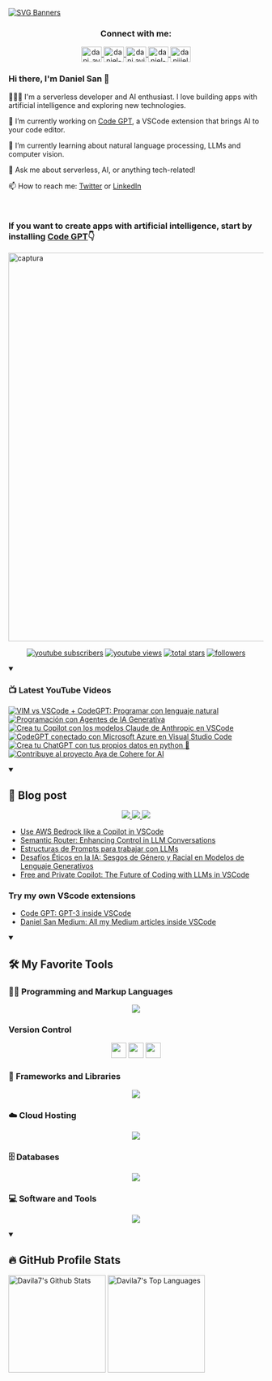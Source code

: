 [![SVG Banners](https://svg-banners.vercel.app/api?type=typeWriter&text1=Daniel%20San%20👨🏽‍💻%20|%20Serverless%20|%20Code%20GPT%20❤️&width=800&height=110)](https://github.com/Akshay090/svg-banners)

<h3 align="center">Connect with me:</h3>
<p align="center">
<a href="https://twitter.com/dani_avila7" target="_blank">
    <img align="center" alt="dani_avila7" height="30" width="40" src="https://skillicons.dev/icons?i=twitter" />
</a>
<a href="https://linkedin.com/in/daniel-avila-arias" target="_blank">
    <img align="center" alt="daniel-avila-arias" height="30"  width="40" src="https://skillicons.dev/icons?i=linkedin" />
</a>
<a href="https://fb.com/dani.avila.arias" target="blank">
    <img align="center" src="https://raw.githubusercontent.com/rahuldkjain/github-profile-readme-generator/master/src/images/icons/Social/facebook.svg" alt="dani.avila.arias" height="30" width="40" />
</a>
<a href="https://instagram.com/daniavila_26" target="_blank">
    <img align="center" alt="daniel-avila-arias" height="30" width="40" src="https://skillicons.dev/icons?i=instagram" />
</a>
<a href="https://www.youtube.com/@daniiielsan?sub_confirmation=1" target="blank">
    <img align="center" src="https://raw.githubusercontent.com/rahuldkjain/github-profile-readme-generator/master/src/images/icons/Social/youtube.svg" alt="daniiielsan" height="30" width="40" />
  </a>
</p>

### Hi there, I'm Daniel San 👋

👨🏽‍💻 I'm a serverless developer and AI enthusiast. I love building apps with artificial intelligence and exploring new technologies.

🔭 I’m currently working on [Code GPT](https://codegpt.co), a VSCode extension that brings AI to your code editor.

🌱 I’m currently learning about natural language processing, LLMs and computer vision.

💬 Ask me about serverless, AI, or anything tech-related!

📫 How to reach me: [Twitter](https://twitter.com/dani_avila7) or [LinkedIn](https://www.linkedin.com/in/daniel-avila-arias/)

<br>
<h3 aling="center">If you want to create apps with artificial intelligence, start by installing <a href="https://codegpt.co">Code GPT</a>👇</h3>
<a href="https://codegpt.co">
    <img width="766" alt="captura" src="https://github.com/davila7/davila7/assets/6216945/96db4868-8707-4f8d-89ec-a4f45bf7059f">
</a>
<br>
<!-- Social badges section -->
<!-- Badges with custom icons - https://github.com/DenverCoder1/custom-icon-badges -->
<!-- View counter - https://github.com/DenverCoder1/Simple-View-Counter -->
<p align="center">
  <a href="https://www.youtube.com/@daniiielsan?sub_confirmation=1">
    <img alt="youtube subscribers" title="Subscribe to my YouTube channel" src="https://custom-icon-badges.demolab.com/youtube/channel/subscribers/UCNabExUbWCar1WvCGWaPNdQ?color=%23E05D44&label=SUBSCRIBE&logo=video&logoColor=white&style=for-the-badge&labelColor=CE4630"/></a>
  <a href="https://www.youtube.com/@daniiielsan?sub_confirmation=1">
    <img alt="youtube views" title="YouTube views" src="https://custom-icon-badges.demolab.com/youtube/channel/views/UCNabExUbWCar1WvCGWaPNdQ?color=%23E1AD0E&logo=video&logoColor=white&style=for-the-badge&labelColor=C79600"/></a> 
  <a href="https://github.com/davila7?tab=repositories&sort=stargazers">
    <img alt="total stars" title="Total stars on GitHub" src="https://custom-icon-badges.demolab.com/github/stars/davila7?color=55960c&style=for-the-badge&labelColor=488207&logo=star"/></a>
  <a href="https://github.com/davila7?tab=followers">
    <img alt="followers" title="Follow me on Github" src="https://custom-icon-badges.demolab.com/github/followers/davila7?color=236ad3&labelColor=1155ba&style=for-the-badge&logo=person-add&label=Follow&logoColor=white"/></a>
</p>

<details open> 
    <summary><h3>📺 Latest YouTube Videos</h3></summary>

<!-- BEGIN YOUTUBE-CARDS -->
[![VIM vs VSCode + CodeGPT: Programar con lenguaje natural](https://ytcards.demolab.com/?id=WK-HEjpbZ_Q&title=VIM+vs+VSCode+%2B+CodeGPT%3A+Programar+con+lenguaje+natural&lang=en&timestamp=1703955846&background_color=%230d1117&title_color=%23ffffff&stats_color=%23dedede&max_title_lines=1&width=250&border_radius=5 "VIM vs VSCode + CodeGPT: Programar con lenguaje natural")](https://www.youtube.com/watch?v=WK-HEjpbZ_Q)
[![Programación con Agentes de IA Generativa](https://ytcards.demolab.com/?id=c8M8-JSLoLo&title=Programaci%C3%B3n+con+Agentes+de+IA+Generativa&lang=en&timestamp=1703127138&background_color=%230d1117&title_color=%23ffffff&stats_color=%23dedede&max_title_lines=1&width=250&border_radius=5 "Programación con Agentes de IA Generativa")](https://www.youtube.com/watch?v=c8M8-JSLoLo)
[![Crea tu Copilot con los modelos Claude de Anthropic en VSCode](https://ytcards.demolab.com/?id=CNJ7WEDpz9M&title=Crea+tu+Copilot+con+los+modelos+Claude+de+Anthropic+en+VSCode&lang=en&timestamp=1698546721&background_color=%230d1117&title_color=%23ffffff&stats_color=%23dedede&max_title_lines=1&width=250&border_radius=5 "Crea tu Copilot con los modelos Claude de Anthropic en VSCode")](https://www.youtube.com/watch?v=CNJ7WEDpz9M)
[![CodeGPT conectado con Microsoft Azure en Visual Studio Code](https://ytcards.demolab.com/?id=IieFRzGL4os&title=CodeGPT+conectado+con+Microsoft+Azure+en+Visual+Studio+Code&lang=en&timestamp=1695336851&background_color=%230d1117&title_color=%23ffffff&stats_color=%23dedede&max_title_lines=1&width=250&border_radius=5 "CodeGPT conectado con Microsoft Azure en Visual Studio Code")](https://www.youtube.com/watch?v=IieFRzGL4os)
[![Crea tu ChatGPT con tus propios datos en python 🐍](https://ytcards.demolab.com/?id=D_WaGvdChMo&title=Crea+tu+ChatGPT+con+tus+propios+datos+en+python+%F0%9F%90%8D&lang=en&timestamp=1688006726&background_color=%230d1117&title_color=%23ffffff&stats_color=%23dedede&max_title_lines=1&width=250&border_radius=5 "Crea tu ChatGPT con tus propios datos en python 🐍")](https://www.youtube.com/watch?v=D_WaGvdChMo)
[![Contribuye al proyecto Aya de Cohere for AI](https://ytcards.demolab.com/?id=aaVrMzIj2Y0&title=Contribuye+al+proyecto+Aya+de+Cohere+for+AI&lang=en&timestamp=1686268417&background_color=%230d1117&title_color=%23ffffff&stats_color=%23dedede&max_title_lines=1&width=250&border_radius=5 "Contribuye al proyecto Aya de Cohere for AI")](https://www.youtube.com/watch?v=aaVrMzIj2Y0)
<!-- END YOUTUBE-CARDS -->

</details>

<details open> 
    <summary><h2>📝 Blog post</h2></summary>
    <p align="center">
        <a href="https://medium.com/@dan.avila7">    
            <img src="https://img.shields.io/badge/Medium-12100E?style=for-the-badge&logo=medium&logoColor=white">
        </a>
        <a href="https://dev.to/dani_avila7">
            <img src="https://img.shields.io/badge/Hashnode-2962FF?style=for-the-badge&logo=hashnode&logoColor=white">
        </a>
        <a href="https://hashnode.com/@danielsan">
            <img src="https://img.shields.io/badge/dev.to-0A0A0A?style=for-the-badge&logo=devdotto&logoColor=white">
        </a>
    </p>

<!-- BLOG-POST-LIST:START -->
- [Use AWS Bedrock like a Copilot in VSCode](https://medium.com/@dan.avila7/use-aws-bedrock-like-a-copilot-in-vscode-48756ac25e6e?source=rss-3a9533f001c5------2)
- [Semantic Router: Enhancing Control in LLM Conversations](https://blog.codegpt.co/semantic-router-enhancing-control-in-llm-conversations-68ce905c8d33?source=rss-3a9533f001c5------2)
- [Estructuras de Prompts para trabajar con LLMs](https://medium.com/@dan.avila7/estructuras-de-prompt-para-trabajar-con-llms-225edea51a69?source=rss-3a9533f001c5------2)
- [Desafíos Éticos en la IA: Sesgos de Género y Racial en Modelos de Lenguaje Generativos](https://medium.com/latinxinai/desaf%C3%ADos-%C3%A9ticos-en-la-ia-sesgos-de-g%C3%A9nero-y-racial-en-modelos-de-lenguaje-generativos-2f39f71c2de4?source=rss-3a9533f001c5------2)
- [Free and Private Copilot: The Future of Coding with LLMs in VSCode](https://blog.codegpt.co/free-and-private-copilot-the-future-of-coding-with-llms-in-vscode-372330c5b163?source=rss-3a9533f001c5------2)
<!-- BLOG-POST-LIST:END -->

### Try my own VScode extensions

- [Code GPT: GPT-3 inside VSCode](https://marketplace.visualstudio.com/items?itemName=DanielSanMedium.dscodegpt)
- [Daniel San Medium: All my Medium articles inside VSCode](https://marketplace.visualstudio.com/items?itemName=DanielSanMedium.blog-feed-rss)


</details>

<details open> 
  <summary><h2>🛠️ My Favorite Tools</h2></summary>
  <!-- Some badges are from https://github.com/Ileriayo/markdown-badges -->

  <h3>👨‍💻 Programming and Markup Languages</h3>

  <p align="center">
    <a href="https://skillicons.dev">
      <img src="https://skillicons.dev/icons?i=js,cs,py,php,html,css,java,r,solidity,ts" />
    </a>
  </p>

  <h3> Version Control</h3>
  <p align="center">
    <img src="https://user-images.githubusercontent.com/25181517/192108374-8da61ba1-99ec-41d7-80b8-fb2f7c0a4948.png" height="30" width="30">
    <img src="https://user-images.githubusercontent.com/25181517/192108376-c675d39b-90f6-4073-bde6-5a9291644657.png" height="30" width="30">
    <img src="https://user-images.githubusercontent.com/25181517/192108375-268c35e6-ab26-44b2-88bf-e3121a4e5083.png" height="30" width="30">
  </p>

  <h3>🧰 Frameworks and Libraries</h3>
  
  <p align="center">
    <a href="https://skillicons.dev">
      <img src="https://skillicons.dev/icons?i=nodejs,laravel,symfony,angular,nuxtjs,vue,express,bootstrap,jquery,django,dotnet,jest" />
    </a>
  </p>
  
  <h3>☁️ Cloud Hosting</h3>
  
  <p align="center">
    <a href="https://skillicons.dev">
      <img src="https://skillicons.dev/icons?i=aws,gcp,cloudflare,firebase,heroku,vercel,netlify" />
    </a>
  </p>
  
  <h3>🗄️ Databases </h3>
  
  <p align="center">
    <a href="https://skillicons.dev">
      <img src="https://skillicons.dev/icons?i=mysql,dynamodb,mongodb,sqlite,postgres" />
    </a>
  </p>
  
  <h3>💻 Software and Tools</h3>
  
  <p align="center">
    <a href="https://skillicons.dev">
      <img src="https://skillicons.dev/icons?i=git,github,vscode,linux,docker,androidstudio,vim,visualstudio,bash" />
    </a>
  </p>
    
</details>
  
<details open> 
  <summary><h2>🔥 GitHub Profile Stats</h2></summary>
<!-- https://github.com/anuraghazra/github-readme-stats -->

  <a href="https://github.com/anuraghazra/github-readme-stats"><img alt="Davila7's Github Stats" src="https://denvercoder1-github-readme-stats.vercel.app/api/?username=davila7&show_icons=true&include_all_commits=true&count_private=true&theme=react&hide_border=true&bg_color=1F222E&title_color=F85D7F&icon_color=F8D866" height="192px"/></a>
  <a href="https://github.com/anuraghazra/github-readme-stats"><img alt="Davila7's Top Languages" src="https://github-readme-stats.vercel.app/api/top-langs/?username=davila7&langs_count=8&layout=compact&theme=react&hide_border=true&bg_color=1F222E&title_color=F85D7F&icon_color=F8D866&hide=Jupyter%20Notebook" height="192px"/></a>
  <br/>
  
  <!-- https://github.com/ashutosh00710/github-readme-activity-graph -->

  <!-- <a href="https://github.com/ashutosh00710/github-readme-activity-graph"><img alt="davila7's Activity Graph" src="https://github-readme-activity-graph.cyclic.app/graph/?username=davila7&bg_color=1F222E&color=F8D866&line=F85D7F&point=FFFFFF&hide_border=true" /></a> -->
  
</details>
